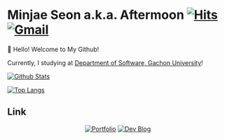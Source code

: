 # Minjae Seon a.k.a. Aftermoon  [![Hits](https://hits.seeyoufarm.com/api/count/incr/badge.svg?url=https%3A%2F%2Fgithub.com%2FAftermoon-dev&count_bg=%2379C83D&title_bg=%23555555&icon=&icon_color=%23E7E7E7&title=hits&edge_flat=false)](https://github.com/Aftermoon-dev/) [![Gmail](https://img.shields.io/badge/Gmail-d14836?style=flat-square&logo=Gmail&logoColor=white&link=mailto:ddol0225@gmail.com)](mailto:ddol0225@gmail.com)

👋 Hello! Welcome to My Github!

Currently, I studying at [Department of Software, Gachon University](https://sw.gachon.ac.kr/)!

[![Github Stats](https://github-readme-stats.vercel.app/api?username=Aftermoon-dev&count_private=true)](https://github.com/Aftermoon-dev/)

[![Top Langs](https://github-readme-stats.vercel.app/api/top-langs/?username=Aftermoon-dev&layout=compact&hide=HTML)](https://github.com/Aftermoon-dev/)

## Link
<div align=center>
  
  [![Portfolio](https://img.shields.io/badge/-Portfolio-blue?logo=notion)](https://www.notion.so/Minjae-Seon-79145f786f844ef481ba57d7cc65459f)
  [![Dev Blog](https://img.shields.io/badge/-Dev%20Blog-black?logo=github)](https://blog.aftermoon.dev/)
  
</div>
